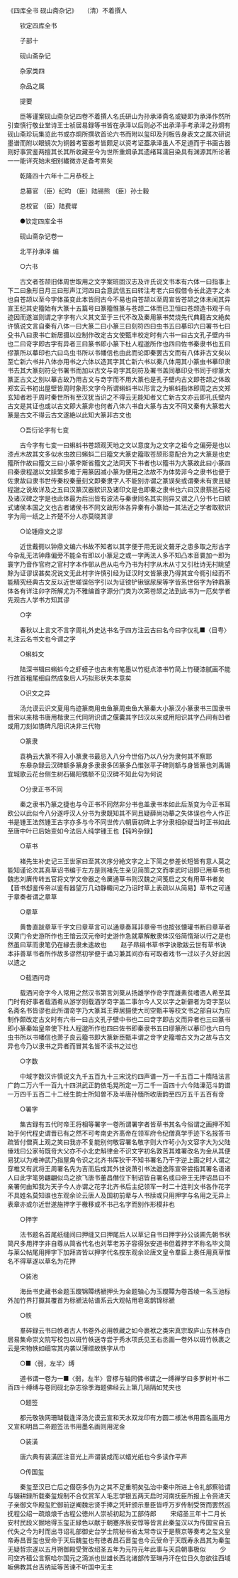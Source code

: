 <!-- { "loadSidebar": true } -->
《四库全书 砚山斋杂记》　　（清）不着撰人

　　钦定四库全书

　　子部十

　　砚山斋杂记

　　杂家类四

　　杂品之属

　　提要

　　臣等谨案砚山斋杂记四卷不着撰人名氏研山为孙承泽斋名或疑即为承泽作然所引查慎行敬业堂诗王士祯居易録等书皆在承泽以后则必不出承泽手考承泽之孙烱有砚山斋珍玩集览此书或亦烱所撰欤首论六书而附以玺印及刋板告身表文之属次研说墨谱而附以眼镜次为铜器考窑器考皆颇足以资考证葢承泽虽人不足道而于书画古器则好事赏鉴两擅其长其所收藏至今为世所重烱承其遗绪耳濡目染具有渊源其所论著一一能详究始末细别纎微亦足备考索矣

　　乾隆四十六年十二月恭校上

　　总纂官 （臣）纪昀 （臣）陆锡熊 （臣）孙士毅

　　总校官 （臣）陆费墀

　　●钦定四库全书

　　砚山斋杂记卷一

　　北平孙承泽 编

　　○六书

　　古文者苍颉旧体周世取用之文字案班固汉志及许氏说文书本有六体一曰指事上下二曰象形日月三曰形声江河四曰会意武信五曰转注考老六曰假借令长此造字之本也自苍颉以至今字体虽变此本皆同古今不易也自苍颉以至周宣皆苍颉之体未闻其异宣王纪其史籀始有大篆十五篇号曰篆籀惟篆与苍颉二体而已卫恒曰苍颉造书观于鸟迹因而遂滋则谓之字字有六义其文至于三代不改及秦用篆书焚烧先代典籍古文絶矣许慎说文言自秦有八体一曰大篆二曰小篆三曰刻符四曰虫书五曰摹印六曰署书七曰殳书八曰隶书亡新居摄以应制作改定古文使甄丰校定时有六书一曰古文孔子壁内书也二曰竒字即古字有异者三曰篆书即小篆下杜人程邈所作也四曰佐书秦隶书也五曰缪篆所以摹印也六曰鸟虫书所以书幡信也由此而论即秦罢古文而有八体非古文矣以至亡新六书并八体亦用书之六体以造其字其亡新六书以秦八体用其小篆虫书摹印隶书去其大篆刻符殳书署书而加以古文与竒字其刻符及署书盖同摹印殳书同于缪篆大篆正古文之别以摹古故乃用古文与竒字而不用大篆也是孔子壁内古文即苍颉之体故郑玄云书初出屋壁皆周时象形文字今所谓蝌蚪书以形言之为蝌蚪指体即周之古文郑玄知者若于周时秦世所有至汉犹当识之不得云无能知者又亡新古文亦云即孔氏壁内古文是其证也或以古文即大篆非也何者八体六书自大篆与古文不同又秦有大篆若大篆是古文不得云古文遂絶以此知大篆非古文也

　　○吾衍论字有七变

　　古今字有七变一曰蝌蚪书苍颉观天地之文以意度为之文字之祖今之偏旁是也以漆点木故其文多似水虫故曰蝌蚪二曰籀文大篆史籀取苍颉形意配合为之大篆是也史籀所作故曰籀文三曰小篆李斯省籀文之法同天下书者也以籀书为大篆故此曰小篆四曰秦隶程邈以文牍繁多难于用篆因减小篆为便用之法故不为体势非今之隶书也便于佐隶故曰隶书世传秦权秦量刻文即秦隶字人不能别亦谓之篆误矣或谓秦未有隶且疑程邈之说故详及之五曰汉篆汉器欵识及诸印文是也即秦之隶书也六曰汉隶蔡邕石经及诸汉碑之字是也此体最为后出皆有波法与秦隶同名其实则异又谓之八分书七曰欵式诸侯本国之文也古者诸侯书不同文故形体各异秦有小篆始一其法近之学者取欵识字为用一纸之上齐楚不分人亦莫晓其谬

　　○论锺鼎文之谬

　　近世戴衕以钟鼎文编六书故不知者以其字便于用无说文聱牙之患多取之形古字今杂乱无法钟鼎偏旁不能全有即以小篆足之或一字两法人多不知凸本音睘加宀即为寰字乃音作官府之官村字本作邨从邑从屯今乃书为村字从木从寸又引杜诗无村眺望賖为证谬误甚矣况说文无此村字许慎引经为证汉时文皆篆隶乃得其宜今衕引经而不能精究经典古文反以近世嗟误俗字引以为证镑铲锹锯尿屎等字皆系世俗字为钟鼎篆体各有详注卯字所解尤为不雅编首字源分门类为次第苍颉之法到此书为一厄矣学者先观古人学书方知其谬

　　○字

　　春秋以上言文不言字周礼外史达书名于四方注云古曰名今曰字仪礼■〈目甹〉礼注云名书文也今谓之字

　　○蝌蚪文

　　陆深书辑曰蝌蚪今之虾蟆子也古未有笔墨以竹梃点漆书竹简上竹硬漆腻画不能行故首粗尾细自然成象后人巧拟形状失本意矣

　　○识文之异

　　汤允谟云识文夏用鸟迹篆商用虫鱼篆周虫鱼大篆秦大小篆汉小篆隶书三国隶书晋宋以来楷书唐用楷隶三代同阴识谓之偃囊其字凹汉以来或用阳识其字凸间有凹者或用刀刻如镌碑凡阳识决非三代物

　　○篆隶

　　袁桷云大篆不得入小篆隶书最忌入八分今世俗乃以八分为隶何其不察耶
　　东皋杂録云汉碑额多篆身多隶隶多凹篆多凸惟张平子碑则额与身皆篆也刘禹锡宜城歌云花台侧生树石碣阳镌额不见汉碑不知此句为何说

　　○分隶正书不同

　　秦之隶书乃篆之捷也与今正书不同然非分书也盖隶书本如此后渐变为今正书耳欧公以此似今八分遂呼汉人分书为隶既知其不同且疑薛尚功摹之失体误也今人作正书是锺王法然锺王古字亦多与今不同世传六朝唐初碑上字分隶相杂疑当时正书如此至唐中叶已后始变如今法后人纯学锺王也【钝吟杂録】

　　○草书

　　褚先生补史记三王世家曰至其次序分絶文字之上下简之参差长短皆有意人莫之能知谨论次其真草诏书编于左方是则褚先生亲见简策之文而孝武时诏即已用草书也魏志刘廙传转五官将文学文帝器之令廙通草书则汉魏之间笺启之文有用草书者矣【晋书郄鉴传帝以鉴有器望万几动静輙问之乃诏时草上表疏以从简易】草书之可通于章奏者谓之章草

　　○章草

　　黄鲁直跋章草千字文曰章草言可以通章奏耳非章帝书也按张懐瓘书断曰章草者汉黄门令史游所作也王愔云汉元帝时史游作急就章解散隶体汉俗简惰渐以行之是也然虽曰草而隶笔仍在縁去隶未逺故也
　　赵子昻绢书草书字诀歌跋云世有草书诀本非善草书者所作故多谬然初学便于诵习兼其间亦有可取者戏书一过以子久好此因以遗之

　　○载酒问竒

　　载酒问竒字今人常用之然汉书第言刘棻从扬雄学作竒字而雄素贫嗜酒人希至其门时有好事者载酒肴从游学则载酒学竒字盖二事尔今人又以字之新僻者为竒字至以名斋名书皆谬也此所谓竒字乃大篆耳王莽居摄使大司空甄丰等校文书之部自以为应制作颇改定古文时有六书一曰古文孔子壁中书也二曰竒字即古文而异者也三曰篆书即小篆秦始皇帝使下杜人程邈所作也四曰佐书即秦隶书五曰缪篆所以摹印也六曰鸟虫书所以书幡信也萧子良云籀书即大篆新臣甄丰谓之竒字史籀増古文为之故与古文异也今乃以隶书之异者而冒其名皆不读书之过也

　　○字数

　　中域字数汉许慎说文九千五百九十三宋沈约四声谱一万一千五百二十隋陆法言广韵二万六千一百九十四洪武正韵依毛晃所定一万二千一百四十六今陆溱范斗韵谱一万四千五百二十二经生韵士所知曽不及半唐孙愐所收唐韵至四万五千五百有竒

　　○署字

　　集古録有五代时帝王将相等署字一卷所谓署字者皆草书其名今俗谓之画押不知始于何代程史谓晋已有之然不可考南史齐髙帝在领军府令纪僧真学手迹下名报答书疏皆付僧真上观之笑曰我亦不复能别何敬容署名敬字则大作茍小为文容字大为父陆倕戏曰公家茍既竒大父亦不小北史斛律金不识文字初名敦苦其难署改名为金从其便易犹以为难神武乃指屋角令识之北齐书厍狄干不知书署名乃干字逆上画之时人谓之穿椎又有武将王周署名先为吉而后成其外世说萧引书法遒逸陈宣帝尝指其署名语诸人曰此字笔势翩翩似鸟之欲飞唐书董昌僭位下制诏皆自署名或曰帝王无押诏昌曰不亲署何由知我为天子今人亦谓之花字北齐书后主纪领军一时二十连判文书各作花字不具姓名莫知谁也东观余论云唐人及国初前辈与人书牍或只用押字与名用之无异上表章亦或尔近世遂施押字于檄移或不书己名字而别作形模非也

　　○押字

　　法书题名首尾纸缝间曰押缝又曰押尾后人以草记自书曰押字孙公谈圃先朝书状简尺多用押字非自尊从简省代名也刘莘老苏子容得张安道书但着押字不称名毕文简与莱公帖尾用押字下加拜咨皆以押字代名按东观余论唐文皇令羣臣上奏任用真草惟名不得草遂以草名为花押

　　○装池

　　海岳书史藏书金题玉躞锦贉绣褫押头为金题轴心为玉躞贉为卷首绫一名玉池标外加竹界打擫其覆首为标褫法帖谱系云大观帖用皂鸾鹊锦标褫

　　○帙

　　羣碎録云书曰帙者古人书卷外必用帙藏之如今裹袱之类宋真宗取庐山东林寺白居易集命崇文院写校包以斑竹帙送寺尝于秀水项氏见王右丞画一卷外以斑竹帙裹之云是宋物帙如细帘其内袭以薄缯故帙字从巾

　　○■〈弱，左半〉缚

　　道书谓一卷为一■〈弱，左半〉音樛与轴同佛书谓之一缚禅学曰多罗树叶书二百四十缚缚与卷同砚北杂志徐季海题佛经云上第几隔隔如梵夹也

　　○题签

　　都元敬铁网珊瑚载逢泽汤允谟云宣和天水双龙印有方圆二様法书用圆名画用方又宣和明昌二帝题签法书用墨名画则用泥金

　　○装潢

　　唐六典有装潢匠注音光上声谓装成而以蜡光纸也今多读作平声

　　○传国玺

　　秦玺至汉已亡后之僣窃多伪为之其不足重明矣弘治中秦中所进上令礼部察验谓与辍耕録所载秦玺规制不合仅赏军人毛志学银五两天启时河南抚臣所报上令赍进天子亲御文华殿玺贮御前逆阉魏忠贤手捧之凭轩颁示羣臣皆呼万岁传制受贺而罢然巡抚程公绍一疏烺烺千古程公徳州人崇祯初起为工部侍郎
　　宋绍圣三年十二月长安村民段义掘地得玉玺正緑色以献于朝蹇序辰安惇等皆言此秦玺汉以为传国宝自五代失之今为时而出寻诏礼部御史台学士院秘书省太常寺议于是蔡京等奏考之玺文皇帝寿昌晋玺也受命于天后魏玺也有徳者昌石晋玺也今云受命于天既寿永昌其为秦玺无疑哲宗遂以五月朔御殿受贺改绍圣五年为元符元年此事与天启朝事极似
　　少司空齐穑公言察哈尔国元之滴派也世雄长西北诸部传至琳丹汗在位日久忽欲往西域皈佛教其台吉纳延等苦谏不听国中无主
